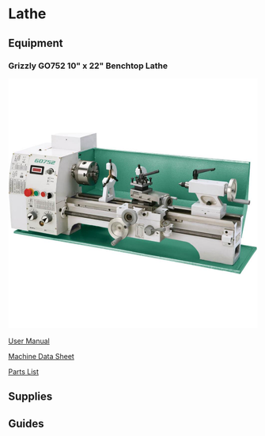# Lathe

## Equipment

### Grizzly GO752 10" x 22" Benchtop Lathe

![](../.gitbook/assets/image%20%2812%29.png)

[User Manual](https://drive.google.com/file/d/1NW3wUazLC2XaAQLUS4HTpMSV0BHnNHsF/view?usp=sharing) 

[Machine Data Sheet](https://drive.google.com/file/d/1pwmuwi-BoVfaca1pkJiMJaC-k12RQ_lX/view?usp=sharing) 

[Parts List](https://drive.google.com/file/d/1gSkSVf52DhdgFJRLMGQ4Qx1_fKQSGOi0/view?usp=sharing)

## Supplies

## Guides



